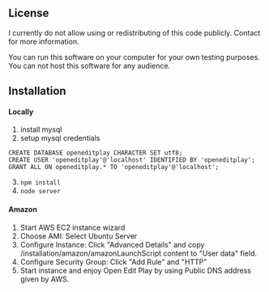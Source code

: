 ## License ##

I currently do not allow using or redistributing of this code publicly. Contact for more information.

You can run this software on your computer for your own testing purposes.
You can not host this software for any audience.


## Installation ##

#### Locally ####
1. install mysql
2. setup mysql credentials
```
CREATE DATABASE openeditplay CHARACTER SET utf8;
CREATE USER 'openeditplay'@'localhost' IDENTIFIED BY 'openeditplay';
GRANT ALL ON openeditplay.* TO 'openeditplay'@'localhost';
```
3. `npm install`
4. `node server`


#### Amazon ####
1. Start AWS EC2 instance wizard
2. Choose AMI: Select Ubuntu Server
3. Configure Instance: Click "Advanced Details" and copy /installation/amazon/amazonLaunchScript content to "User data" field.
4. Configure Security Group: Click "Add Rule" and "HTTP"
5. Start instance and enjoy Open Edit Play by using Public DNS address given by AWS.
